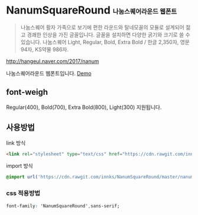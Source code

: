 # NanumSquareRound <small style="font-size:60%;">나눔스퀘어라운드 웹폰트</small>
> 나눔스퀘어 활자 가족으로 보기에 편한 라운드와 탈네모꼴의 모듈로 설계되어 젊고 경쾌한 인상을 가진 글꼴입니다.
글꼴을 설치하면 다양한 굵기와 크기로 쓸 수 있습니다.
나눔스퀘어 Light, Regular, Bold, Extra Bold / 한글 2,350자, 영문 94자, KS약물 986자.

http://hangeul.naver.com/2017/nanum

나눔스퀘어라운드 웹폰트입니다. [Demo](https://htmlpreview.github.io/?https://github.com/innks/NanumSquareRound/blob/master/index.html)

## font-weigh
Regular(400), Bold(700), Extra Bold(800), Light(300) 지원됩니다.

## 사용방법

link 방식

```html
<link rel="stylesheet" type="text/css" href="https://cdn.rawgit.com/innks/NanumSquareRound/master/nanumsquareround.css">
```

import 방식

```css
@import url('https://cdn.rawgit.com/innks/NanumSquareRound/master/nanumsquareround.css');
```

### css 적용방법

```css
font-family: 'NanumSquareRound',sans-serif;
```
